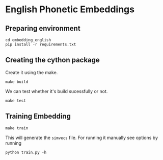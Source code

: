 # English Phonetic Embeddings

## Preparing environment

```
cd embedding_english
pip install -r requirements.txt
```

## Creating the cython package

Create it using the make.

```
make build
```

We can test whether it's build sucessfully or not.

```
make test
```

## Training Embedding

```
make train
```

This will generate the `simvecs` file. For running it manually see options by running

```
python train.py -h
```

<!-- You can also download the pre-trained vector embedding. -->

<!-- ```
wget -O simvecs_hindi https://drive.google.com/uc?export=download&id=1apSuUlzlqiNV5iAIyRwiBcPBn7pIMAly
``` -->

<!-- ## Results

To see the embedding results check [results.ipynb](results.ipynb) -->
